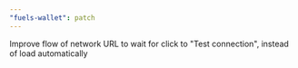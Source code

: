 ```yaml
---
"fuels-wallet": patch
---
```


Improve flow of network URL to wait for click to "Test connection", instead of load automatically
